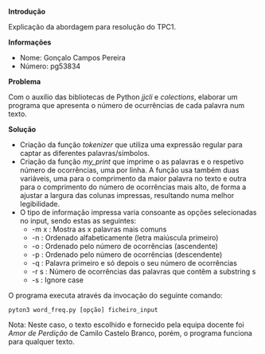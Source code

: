**Introdução**

Explicação da abordagem para resolução do TPC1.

**Informações**
* Nome: Gonçalo Campos Pereira
* Número: pg53834

**Problema**

Com o auxílio das bibliotecas de Python *jjcli* e *colections*, elaborar um programa que apresenta o número de ocurrências de cada palavra num texto.

**Solução**
* Criação da função *tokenizer* que utiliza uma expressão regular para captar as diferentes palavras/símbolos.
* Criação da função *my_print* que imprime o as palavras e o respetivo número de ocorrências, uma por linha. A função usa também duas variáveis, uma para o comprimento da maior palavra no texto e outra para o comprimento do número de ocorrências mais alto, de forma a ajustar a largura das colunas impressas, resultando numa melhor legibilidade. 
* O tipo de informação impressa varia consoante as opções selecionadas no input, sendo estas as seguintes:
    * -m x : Mostra as x palavras mais comuns
    * -n : Ordenado alfabeticamente (letra maiúscula primeiro)
    * -o : Ordenado pelo número de ocorrências (ascendente)
    * -p : Ordenado pelo número de ocorrências (descendente)
    * -q : Palavra primeiro e só depois o seu número de ocorrências
    * -r s : Número de ocorrências das palavras que contêm a substring s
    * -s : Ignore case
    
O programa executa através da invocação do seguinte comando:
    
    pyton3 word_freq.py [opção] ficheiro_input


Nota: Neste caso, o texto escolhido e fornecido pela equipa docente foi *Amor de Perdição* de Camilo Castelo Branco, porém, o programa funciona para qualquer texto.
